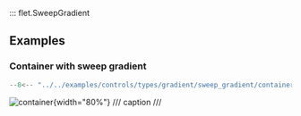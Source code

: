 ::: flet.SweepGradient

## Examples

### Container with sweep gradient

```python
--8<-- "../../examples/controls/types/gradient/sweep_gradient/container.py"
```

![container](../examples/controls/types/gradient/sweep_gradient/media/container.png){width="80%"}
/// caption
///
